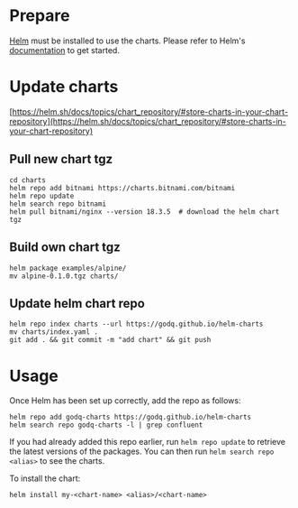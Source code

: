 # Prepare

[Helm](https://helm.sh) must be installed to use the charts.  Please refer to
Helm's [documentation](https://helm.sh/docs) to get started.

# Update charts
[https://helm.sh/docs/topics/chart_repository/#store-charts-in-your-chart-repository](https://helm.sh/docs/topics/chart_repository/#store-charts-in-your-chart-repository)

## Pull new chart tgz
```
cd charts
helm repo add bitnami https://charts.bitnami.com/bitnami
helm repo update
helm search repo bitnami
helm pull bitnami/nginx --version 18.3.5  # download the helm chart tgz
```

## Build own chart tgz
```
helm package examples/alpine/
mv alpine-0.1.0.tgz charts/
```

## Update helm chart repo
```
helm repo index charts --url https://godq.github.io/helm-charts
mv charts/index.yaml .
git add . && git commit -m "add chart" && git push
```

# Usage
Once Helm has been set up correctly, add the repo as follows:
```
helm repo add godq-charts https://godq.github.io/helm-charts
helm search repo godq-charts -l | grep confluent
```
If you had already added this repo earlier, run `helm repo update` to retrieve
the latest versions of the packages.  You can then run `helm search repo
<alias>` to see the charts.

To install the <chart-name> chart:
```
helm install my-<chart-name> <alias>/<chart-name>
```

